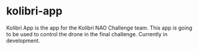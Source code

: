 # kolibri-app
Kolibri App is the app for the Kolibri NAO Challenge team. This app is going to be used to control the drone in the final challenge. Currently in development.
